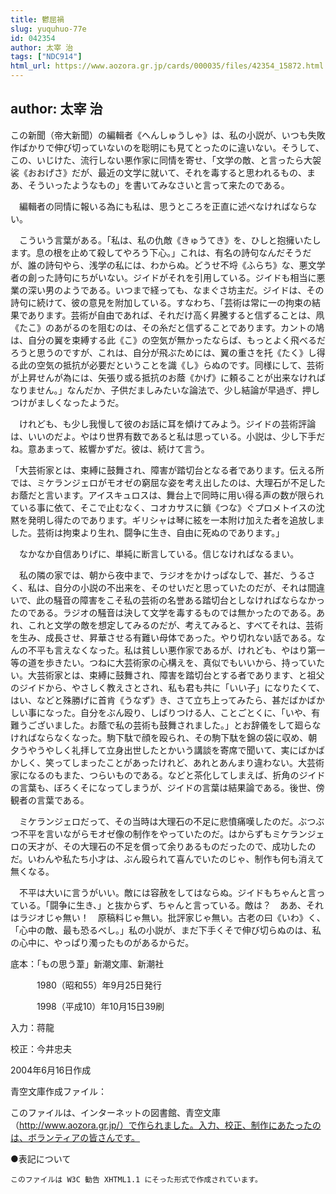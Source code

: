 ```yaml
---
title: 鬱屈禍
slug: yuquhuo-77e
id: 042354
author: 太宰 治
tags: ["NDC914"]
html_url: https://www.aozora.gr.jp/cards/000035/files/42354_15872.html
---
```


## author: 太宰 治

この新聞（帝大新聞）の編輯者《へんしゅうしゃ》は、私の小説が、いつも失敗作ばかりで伸び切っていないのを聡明にも見てとったのに違いない。そうして、この、いじけた、流行しない悪作家に同情を寄せ、「文学の敵、と言ったら大袈裟《おおげさ》だが、最近の文学に就いて、それを毒すると思われるもの、まあ、そういったようなもの」を書いてみなさいと言って来たのである。

　編輯者の同情に報いる為にも私は、思うところを正直に述べなければならない。

　こういう言葉がある。「私は、私の仇敵《きゅうてき》を、ひしと抱擁いたします。息の根を止めて殺してやろう下心。」これは、有名の詩句なんだそうだが、誰の詩句やら、浅学の私には、わからぬ。どうせ不埒《ふらち》な、悪文学者の創った詩句にちがいない。ジイドがそれを引用している。ジイドも相当に悪業の深い男のようである。いつまで経っても、なまぐさ坊主だ。ジイドは、その詩句に続けて、彼の意見を附加している。すなわち、「芸術は常に一の拘束の結果であります。芸術が自由であれば、それだけ高く昇騰すると信ずることは、凧《たこ》のあがるのを阻むのは、その糸だと信ずることであります。カントの鳩は、自分の翼を束縛する此《こ》の空気が無かったならば、もっとよく飛べるだろうと思うのですが、これは、自分が飛ぶためには、翼の重さを托《たく》し得る此の空気の抵抗が必要だということを識《し》らぬのです。同様にして、芸術が上昇せんが為には、矢張り或る抵抗のお蔭《かげ》に頼ることが出来なければなりません。」なんだか、子供だましみたいな論法で、少し結論が早過ぎ、押しつけがましくなったようだ。

　けれども、も少し我慢して彼のお話に耳を傾けてみよう。ジイドの芸術評論は、いいのだよ。やはり世界有数であると私は思っている。小説は、少し下手だね。意あまって、絃響かずだ。彼は、続けて言う。

「大芸術家とは、束縛に鼓舞され、障害が踏切台となる者であります。伝える所では、ミケランジェロがモオゼの窮屈な姿を考え出したのは、大理石が不足したお蔭だと言います。アイスキュロスは、舞台上で同時に用い得る声の数が限られている事に依て、そこで止むなく、コオカサスに鎖《つな》ぐプロメトイスの沈黙を発明し得たのであります。ギリシャは琴に絃を一本附け加えた者を追放しました。芸術は拘束より生れ、闘争に生き、自由に死ぬのであります。」

　なかなか自信ありげに、単純に断言している。信じなければなるまい。

　私の隣の家では、朝から夜中まで、ラジオをかけっぱなしで、甚だ、うるさく、私は、自分の小説の不出来を、そのせいだと思っていたのだが、それは間違いで、此の騒音の障害をこそ私の芸術の名誉ある踏切台としなければならなかったのである。ラジオの騒音は決して文学を毒するものでは無かったのである。あれ、これと文学の敵を想定してみるのだが、考えてみると、すべてそれは、芸術を生み、成長させ、昇華させる有難い母体であった。やり切れない話である。なんの不平も言えなくなった。私は貧しい悪作家であるが、けれども、やはり第一等の道を歩きたい。つねに大芸術家の心構えを、真似でもいいから、持っていたい。大芸術家とは、束縛に鼓舞され、障害を踏切台とする者であります、と祖父のジイドから、やさしく教えさとされ、私も君も共に「いい子」になりたくて、はい、などと殊勝げに首肯《うなず》き、さて立ち上ってみたら、甚だばかばかしい事になった。自分をぶん殴り、しばりつける人、ことごとくに、「いや、有難うございました。お蔭で私の芸術も鼓舞されました。」とお辞儀をして廻らなければならなくなった。駒下駄で顔を殴られ、その駒下駄を錦の袋に収め、朝夕うやうやしく礼拝して立身出世したとかいう講談を寄席で聞いて、実にばかばかしく、笑ってしまったことがあったけれど、あれとあんまり違わない。大芸術家になるのもまた、つらいものである。などと茶化してしまえば、折角のジイドの言葉も、ぼろくそになってしまうが、ジイドの言葉は結果論である。後世、傍観者の言葉である。

　ミケランジェロだって、その当時は大理石の不足に悲憤痛嘆したのだ。ぶつぶつ不平を言いながらモオゼ像の制作をやっていたのだ。はからずもミケランジェロの天才が、その大理石の不足を償って余りあるものだったので、成功したのだ。いわんや私たち小才は、ぶん殴られて喜んでいたのじゃ、制作も何も消えて無くなる。

　不平は大いに言うがいい。敵には容赦をしてはならぬ。ジイドもちゃんと言っている。「闘争に生き、」と抜からず、ちゃんと言っている。敵は？　ああ、それはラジオじゃ無い！　原稿料じゃ無い。批評家じゃ無い。古老の曰《いわ》く、「心中の敵、最も恐るべし。」私の小説が、まだ下手くそで伸び切らぬのは、私の心中に、やっぱり濁ったものがあるからだ。













底本：「もの思う葦」新潮文庫、新潮社


　　　1980（昭和55）年9月25日発行

　　　1998（平成10）年10月15日39刷

入力：蒋龍

校正：今井忠夫

2004年6月16日作成

青空文庫作成ファイル：

このファイルは、インターネットの図書館、青空文庫（http://www.aozora.gr.jp/）で作られました。入力、校正、制作にあたったのは、ボランティアの皆さんです。











●表記について


	このファイルは W3C 勧告 XHTML1.1 にそった形式で作成されています。